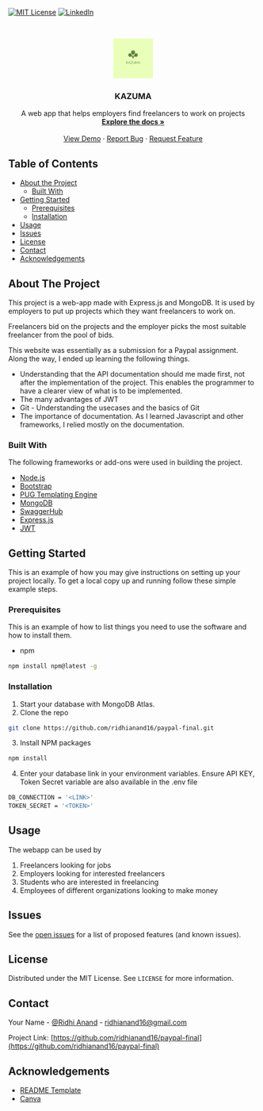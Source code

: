 [![MIT License][license-shield]][license-url]
[![LinkedIn][linkedin-shield]][linkedin-url]


<!-- PROJECT LOGO -->
<br />
<p align="center">
  <a href="https://github.com/ridhianand16/paypal-final">
    <img src="images/KAZUMA.png" alt="Logo" width="80" height="80">
  </a>

  <h3 align="center">KAZUMA</h3>

  <p align="center">
    A web app that helps employers find freelancers to work on projects
    <br />
    <a href="https://github.com/ridhianand16/paypal-final/README.md"><strong>Explore the docs »</strong></a>
    <br />
    <br />
    <a href="https://github.com/ridhianand16/paypal-final">View Demo</a>
    ·
    <a href="https://github.com/ridhianand16/paypal-final/issues">Report Bug</a>
    ·
    <a href="https://github.com/ridhianand16/paypal-final/issues">Request Feature</a>
  </p>
</p>



<!-- TABLE OF CONTENTS -->
## Table of Contents

* [About the Project](#about-the-project)
  * [Built With](#built-with)
* [Getting Started](#getting-started)
  * [Prerequisites](#prerequisites)
  * [Installation](#installation)
* [Usage](#usage)
* [Issues](#issues)
* [License](#license)
* [Contact](#contact)
* [Acknowledgements](#acknowledgements)


<!-- ABOUT THE PROJECT -->
## About The Project

<!--[![KAZUMA][product-screenshot]](https://localhost:9678) -->

This project is a web-app made with Express.js and MongoDB. It is used by employers to put up projects which they want freelancers to work on.

Freelancers bid on the projects and the employer picks the most suitable freelancer from the pool of bids.

This website was essentially as a submission for a Paypal assignment. Along the way, I ended up learning the following things.

* Understanding that the API documentation should me made first, not after the implementation of the project. This enables the programmer to have a clearer view of what is to be implemented.
* The many advantages of JWT
* Git - Understanding the usecases and the basics of Git
* The importance of documentation. As I learned Javascript and other frameworks, I relied mostly on the documentation. 

### Built With
The following frameworks or add-ons were used in building the project.

* [Node.js](https://nodejs.org/en/)
* [Bootstrap](https://getbootstrap.com)
* [PUG Templating Engine](https://pugjs.org/api/getting-started.html)
* [MongoDB](https://www.mongodb.com/)
* [SwaggerHub](https://swagger.io/tools/swaggerhub/)
* [Express.js](https://expressjs.com/)
* [JWT](https://jwt.io/)

<!-- GETTING STARTED -->
## Getting Started

This is an example of how you may give instructions on setting up your project locally.
To get a local copy up and running follow these simple example steps.

### Prerequisites

This is an example of how to list things you need to use the software and how to install them.
* npm
```sh
npm install npm@latest -g
```

### Installation

1. Start your database with MongoDB Atlas.
2. Clone the repo
```sh
git clone https://github.com/ridhianand16/paypal-final.git
```
3. Install NPM packages
```sh
npm install
```
4. Enter your database link in your environment variables. Ensure API KEY, Token Secret variable are also available in the .env file
```sh
DB_CONNECTION = '<LINK>'
TOKEN_SECRET = '<TOKEN>'
```


<!-- USAGE EXAMPLES -->
## Usage

The webapp can be used by 

1. Freelancers looking for jobs
2. Employers looking for interested freelancers
3. Students who are interested in freelancing
4. Employees of different organizations looking to make money


<!-- ISSUES -->
## Issues

See the [open issues](https://github.com/ridhianand16/paypal-final/issues) for a list of proposed features (and known issues).

<!-- LICENSE -->
## License

Distributed under the MIT License. See `LICENSE` for more information.

<!-- CONTACT -->
## Contact

Your Name - [@Ridhi Anand](https://www.linkedin.com/in/ridhianande) - ridhianand16@gmail.com

Project Link: [https://github.com/ridhianand16/paypal-final](https://github.com/ridhianand16/paypal-final)



<!-- ACKNOWLEDGEMENTS -->
## Acknowledgements
* [README Template](https://github.com/othneildrew/Best-README-Templatet)
* [Canva](https://canva.com)


<!-- MARKDOWN LINKS & IMAGES -->
<!-- https://www.markdownguide.org/basic-syntax/#reference-style-links -->
[license-shield]: https://img.shields.io/github/license/ridhianand16/paypal-final.svg?style=flat-square
[license-url]: https://github.com/ridhianand16/paypal-final/blob/master/LICENSE
[linkedin-shield]: https://img.shields.io/badge/-LinkedIn-black.svg?style=flat-square&logo=linkedin&colorB=555
[linkedin-url]: https://www.linkedin.com/in/ridhianand
[product-screenshot]: images/KAZUMA.png